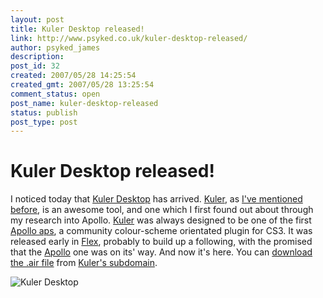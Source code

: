 ```yaml
---
layout: post
title: Kuler Desktop released!
link: http://www.psyked.co.uk/kuler-desktop-released/
author: psyked_james
description: 
post_id: 32
created: 2007/05/28 14:25:54
created_gmt: 2007/05/28 13:25:54
comment_status: open
post_name: kuler-desktop-released
status: publish
post_type: post
---
```


# Kuler Desktop released!

I noticed today that [Kuler Desktop](http://kuler.adobe.com/links/kuler_desktop_051707.air) has arrived. [Kuler](http://kuler.adobe.com), as [I've mentioned before](/2007/05/15/secret-weapon-1-kuler/), is an awesome tool, and one which I first found out about through my research into Apollo. [Kuler](http://kuler.adobe.com) was always designed to be one of the first [Apollo aps](http://labs.adobe.com/wiki/index.php/Apollo:Applications), a community colour-scheme orientated plugin for CS3. It was released early in [Flex](http://www.adobe.com/devnet/flex/), probably to build up a following, with the promised that the [Apollo](http://labs.adobe.com/wiki/index.php/Apollo) one was on its' way. And now it's here. You can [download the .air file](http://kuler.adobe.com/links/kuler_desktop_051707.air) from [Kuler's subdomain](http://kuler.adobe.com). 

![Kuler Desktop](http://uploads.psyked.co.uk/2007/05/kulerdesktop.jpg)